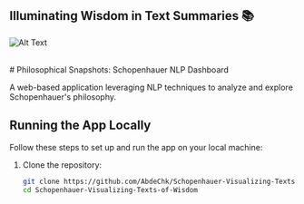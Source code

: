 ## Illuminating Wisdom in Text Summaries 📚

![Alt Text](./media/v1.gif)

<br>
# Philosophical Snapshots: Schopenhauer NLP Dashboard

A web-based application leveraging NLP techniques to analyze and explore Schopenhauer's philosophy.

## Running the App Locally

Follow these steps to set up and run the app on your local machine:

1. Clone the repository:
   ```bash
   git clone https://github.com/AbdeChk/Schopenhauer-Visualizing-Texts-of-Wisdom.git
   cd Schopenhauer-Visualizing-Texts-of-Wisdom
